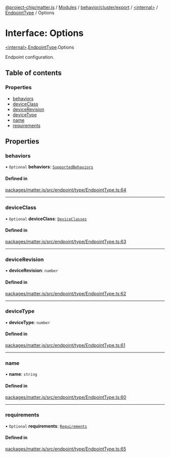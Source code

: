 [@project-chip/matter.js](../README.md) / [Modules](../modules.md) / [behavior/cluster/export](../modules/behavior_cluster_export.md) / [\<internal\>](../modules/behavior_cluster_export._internal_.md) / [EndpointType](../modules/behavior_cluster_export._internal_.EndpointType.md) / Options

# Interface: Options

[\<internal\>](../modules/behavior_cluster_export._internal_.md).[EndpointType](../modules/behavior_cluster_export._internal_.EndpointType.md).Options

Endpoint configuration.

## Table of contents

### Properties

- [behaviors](behavior_cluster_export._internal_.EndpointType.Options.md#behaviors)
- [deviceClass](behavior_cluster_export._internal_.EndpointType.Options.md#deviceclass)
- [deviceRevision](behavior_cluster_export._internal_.EndpointType.Options.md#devicerevision)
- [deviceType](behavior_cluster_export._internal_.EndpointType.Options.md#devicetype)
- [name](behavior_cluster_export._internal_.EndpointType.Options.md#name)
- [requirements](behavior_cluster_export._internal_.EndpointType.Options.md#requirements)

## Properties

### behaviors

• `Optional` **behaviors**: [`SupportedBehaviors`](../modules/behavior_cluster_export._internal_.md#supportedbehaviors)

#### Defined in

[packages/matter.js/src/endpoint/type/EndpointType.ts:64](https://github.com/project-chip/matter.js/blob/3adaded6/packages/matter.js/src/endpoint/type/EndpointType.ts#L64)

___

### deviceClass

• `Optional` **deviceClass**: [`DeviceClasses`](../enums/device_export.DeviceClasses.md)

#### Defined in

[packages/matter.js/src/endpoint/type/EndpointType.ts:63](https://github.com/project-chip/matter.js/blob/3adaded6/packages/matter.js/src/endpoint/type/EndpointType.ts#L63)

___

### deviceRevision

• **deviceRevision**: `number`

#### Defined in

[packages/matter.js/src/endpoint/type/EndpointType.ts:62](https://github.com/project-chip/matter.js/blob/3adaded6/packages/matter.js/src/endpoint/type/EndpointType.ts#L62)

___

### deviceType

• **deviceType**: `number`

#### Defined in

[packages/matter.js/src/endpoint/type/EndpointType.ts:61](https://github.com/project-chip/matter.js/blob/3adaded6/packages/matter.js/src/endpoint/type/EndpointType.ts#L61)

___

### name

• **name**: `string`

#### Defined in

[packages/matter.js/src/endpoint/type/EndpointType.ts:60](https://github.com/project-chip/matter.js/blob/3adaded6/packages/matter.js/src/endpoint/type/EndpointType.ts#L60)

___

### requirements

• `Optional` **requirements**: [`Requirements`](behavior_cluster_export._internal_.EndpointType.Requirements.md)

#### Defined in

[packages/matter.js/src/endpoint/type/EndpointType.ts:65](https://github.com/project-chip/matter.js/blob/3adaded6/packages/matter.js/src/endpoint/type/EndpointType.ts#L65)

